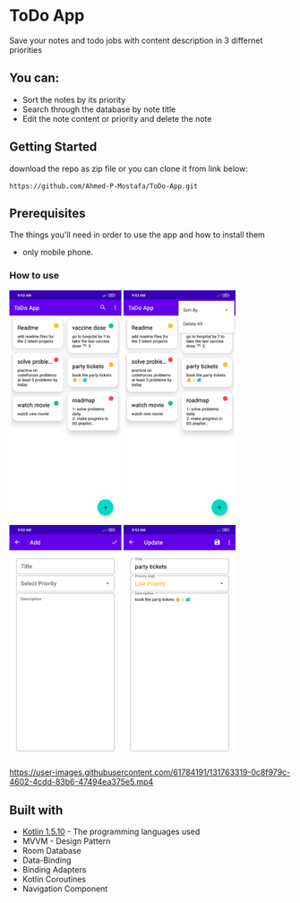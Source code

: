 # ToDo App

Save your notes and todo jobs with content description in 3 differnet priorities



## You can:

* Sort the notes by its priority
* Search through the database by note title
* Edit the note content or priority and delete the note


## Getting Started

download the repo as zip file or you can clone it from link below:

```
https://github.com/Ahmed-P-Mostafa/ToDo-App.git
```


## Prerequisites

The things you'll need in order to use the app and how to install them

* only mobile phone.



### How to use




<img src="ScreenShots/1.jpg" width="200"> <img src="ScreenShots/2.jpg" width="200"> <img src="ScreenShots/3.jpg" width="200"> <img src="ScreenShots/4.jpg" width="200">

https://user-images.githubusercontent.com/61784191/131763319-0c8f979c-4602-4cdd-83b6-47494ea375e5.mp4




## Built with

* [Kotlin 1.5.10](https://kotlinlang.org/) - The programming languages used
* MVVM - Design Pattern
* Room Database
* Data-Binding
* Binding Adapters
* Kotlin Coroutines
* Navigation Component
